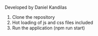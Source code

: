 Developed by Daniel Kandilas

1. Clone the repository
2. Hot loading of js and css files included
3. Run the application (npm run start)
